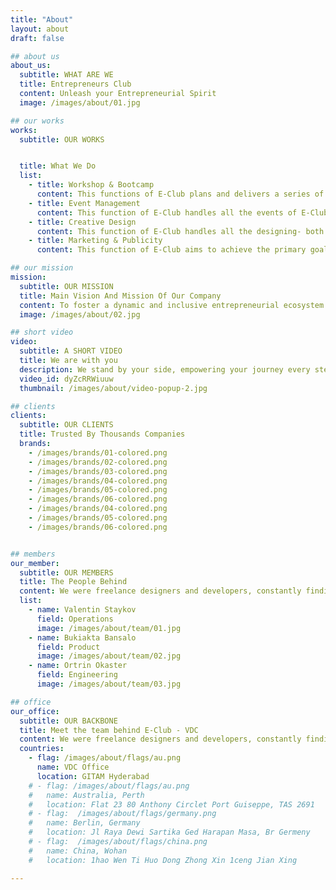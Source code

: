 ```yaml
---
title: "About"
layout: about
draft: false

## about us
about_us:
  subtitle: WHAT ARE WE
  title: Entrepreneurs Club
  content: Unleash your Entrepreneurial Spirit
  image: /images/about/01.jpg

## our works
works:
  subtitle: OUR WORKS


  title: What We Do
  list:
    - title: Workshop & Bootcamp
      content: This functions of E-Club plans and delivers a series of workshops and boot camps with the motive to foster skill-based education and awareness on entrepreneurship amongst the campus community.
    - title: Event Management
      content: This function of E-Club handles all the events of E-Club and VDC, as the success of any event depends largely on its planning and executing by timely obtaining all the necessary resources.
    - title: Creative Design
      content: This function of E-Club handles all the designing- both graphic and video stack. Also, they do the photo & video shooting, editing and releasing all the media of those programs or events on the campus by both E-Club & VDC.
    - title: Marketing & Publicity
      content: This function of E-Club aims to achieve the primary goal of any initiative taken by E-Club and VDC by spreading the awareness of those initiatives, tasks and programs.

## our mission
mission:
  subtitle: OUR MISSION
  title: Main Vision And Mission Of Our Company
  content: To foster a dynamic and inclusive entrepreneurial ecosystem on campus by co-creating activities that encourage active student participation across various university clubs. Through collaborative efforts, we aim to nurture innovation, empower students, and contribute to a vibrant, thriving entrepreneurial environment.
  image: /images/about/02.jpg

## short video
video:
  subtitle: A SHORT VIDEO
  title: We are with you
  description: We stand by your side, empowering your journey every step of the way.
  video_id: dyZcRRWiuuw
  thumbnail: /images/about/video-popup-2.jpg

## clients
clients:
  subtitle: OUR CLIENTS
  title: Trusted By Thousands Companies
  brands:
    - /images/brands/01-colored.png
    - /images/brands/02-colored.png
    - /images/brands/03-colored.png
    - /images/brands/04-colored.png
    - /images/brands/05-colored.png
    - /images/brands/06-colored.png
    - /images/brands/04-colored.png
    - /images/brands/05-colored.png
    - /images/brands/06-colored.png


## members
our_member:
  subtitle: OUR MEMBERS
  title: The People Behind
  content: We were freelance designers and developers, constantly finding </br> ourselves deep in vague feedback. This made every client and team
  list:
    - name: Valentin Staykov
      field: Operations
      image: /images/about/team/01.jpg
    - name: Bukiakta Bansalo
      field: Product
      image: /images/about/team/02.jpg
    - name: Ortrin Okaster
      field: Engineering
      image: /images/about/team/03.jpg

## office
our_office:
  subtitle: OUR BACKBONE
  title: Meet the team behind E-Club - VDC
  content: We were freelance designers and developers, constantly finding </br> ourselves deep in vague feedback. This made every client and team
  countries:
    - flag: /images/about/flags/au.png
      name: VDC Office
      location: GITAM Hyderabad
    # - flag: /images/about/flags/au.png
    #   name: Australia, Perth
    #   location: Flat 23 80 Anthony Circlet Port Guiseppe, TAS 2691
    # - flag:  /images/about/flags/germany.png
    #   name: Berlin, Germany
    #   location: Jl Raya Dewi Sartika Ged Harapan Masa, Br Germeny
    # - flag:  /images/about/flags/china.png
    #   name: China, Wohan
    #   location: 1hao Wen Ti Huo Dong Zhong Xin 1ceng Jian Xing

---
```


